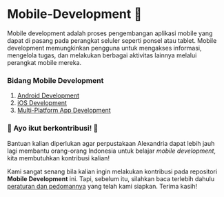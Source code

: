 # Mobile-Development 📱
Mobile development adalah proses pengembangan aplikasi mobile yang dapat di pasang pada perangkat seluler seperti ponsel atau tablet. Mobile development memungkinkan pengguna untuk mengakses informasi, mengelola tugas, dan melakukan berbagai aktivitas lainnya melalui perangkat mobile mereka.
### Bidang Mobile Development
1. [Android Development](Android/Reference.md)
2. [iOS Development](iOS/Reference.md)
3. [Multi-Platform App Development](<Multi-Platform App/Reference.md>)

### 🤩 Ayo ikut berkontribusi! 🤩

Bantuan kalian diperlukan agar perpustakaan Alexandria dapat lebih jauh lagi membantu orang-orang Indonesia untuk belajar _mobile development_, kita membutuhkan kontribusi kalian!

Kami sangat senang bila kalian ingin melakukan kontribusi pada repositori **Mobile Development** ini. Tapi, sebelum itu, silahkan baca terlebih dahulu [peraturan dan pedomannya](CONTRIBUTING.md) yang telah kami siapkan. Terima kasih!

